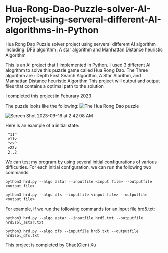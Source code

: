# Hua-Rong-Dao-Puzzle-solver-AI-Project-using-serveral-different-AI-algorithms-in-Python
Hua Rong Dao Puzzle solver project using serveral different AI algorithm including: DFS algorithm, A star algorithm and   Manhattan Distance heuristic Algorithm

This is an AI project that I implemented in Python.
I used 3 different AI alogrithm to solve this puzzle game called Hua Rong Dao.
The Three algorithm are : Depth First Search Algorithm, A Star Alorithm, and Manhattan Distance heuristic Algorithm
This project will output and output files that contains a optimal path to the solution

I completed this project in Feburary 2023

The puzzle looks like the following:
![The Hua Rong Dao puzzle](https://github.com/ChaoGlenXu/Hua-Rong-Dao-Puzzle-solver-AI-Project-using-serveral-different-AI-algorithms-in-Python/assets/59375616/1658be0e-5eae-4eaf-b14a-a3cddb540d7a)

![Screen Shot 2023-09-16 at 2 42 08 AM](https://github.com/ChaoGlenXu/Hua-Rong-Dao-Puzzle-solver-AI-Project-using-serveral-different-AI-algorithms-in-Python/assets/59375616/738e33ba-fcd2-4e62-af5c-f41e03296173)

Here is an example of a initial state:
```
 ^11^
 v11v
 ^<>^
 v22v
 2..2
```



We can test my program by using several initial configurations of various difficulties. For each initial configuration, we can run the following two commands:
```
python3 hrd.py --algo astar --inputfile <input file> --outputfile <output file> 

python3 hrd.py --algo dfs --inputfile <input file> --outputfile <output file>
```



For example, if we run the following commands for an input file hrd5.txt:
```
python3 hrd.py --algo astar --inputfile hrd5.txt --outputfile hrd5sol_astar.txt

python3 hrd.py --algo dfs --inputfile hrd5.txt --outputfile hrd5sol_dfs.txt
```



This project is completed by Chao(Glen) Xu 
